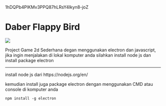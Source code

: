 
1hDQPb4PlKMv3PPQ87hLRsY4lkyn8-joZ
<html lang="en">
  <head>
  </head>
  <body>
    <h1>Daber Flappy Bird</h1>
    <img src="http://drive.google.com/uc?export=view&id=176OeFADrELx3d0LkbQDohXytoBrzORsi"/>
<p>Project Game 2d Sederhana degan menggunakan electron dan javascript, jika ingin menjalakan di lokal komputer anda
silahkan install node js dan install package electron
</p>
    <hr>
    <p>install node js dari https://nodejs.org/en/ </p>
    <p>kemudian install juga package electron dengan menggunakan CMD atau console di komputer anda</p>
    
    npm install -g electron
  </body>
</html>
